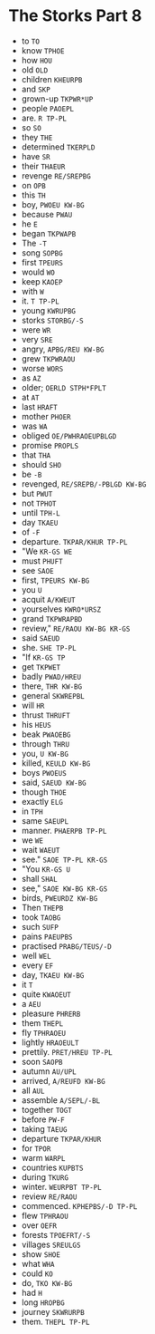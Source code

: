 # The Storks Part 8

* to `TO`
* know `TPHOE`
* how `HOU`
* old `OLD`
* children `KHEURPB`
* and `SKP`
* grown-up `TKPWR*UP`
* people `PAOEPL`
* are. `R TP-PL`
* so `SO`
* they `THE`
* determined `TKERPLD`
* have `SR`
* their `THAEUR`
* revenge `RE/SREPBG`
* on `OPB`
* this `TH`
* boy, `PWOEU KW-BG`
* because `PWAU`
* he `E`
* began `TKPWAPB`
* The `-T`
* song `SOPBG`
* first `TPEURS`
* would `WO`
* keep `KAOEP`
* with `W`
* it. `T TP-PL`
* young `KWRUPBG`
* storks `STORBG/-S`
* were `WR`
* very `SRE`
* angry, `APBG/REU KW-BG`
* grew `TKPWRAOU`
* worse `WORS`
* as `AZ`
* older; `OERLD STPH*FPLT`
* at `AT`
* last `HRAFT`
* mother `PHOER`
* was `WA`
* obliged `OE/PWHRAOEUPBLGD`
* promise `PROPLS`
* that `THA`
* should `SHO`
* be `-B`
* revenged, `RE/SREPB/-PBLGD KW-BG`
* but `PWUT`
* not `TPHOT`
* until `TPH-L`
* day `TKAEU`
* of `-F`
* departure. `TKPAR/KHUR TP-PL`
* "We `KR-GS WE`
* must `PHUFT`
* see `SAOE`
* first, `TPEURS KW-BG`
* you `U`
* acquit `A/KWEUT`
* yourselves `KWRO*URSZ`
* grand `TKPWRAPBD`
* review," `RE/RAOU KW-BG KR-GS`
* said `SAEUD`
* she. `SHE TP-PL`
* "If `KR-GS TP`
* get `TKPWET`
* badly `PWAD/HREU`
* there, `THR KW-BG`
* general `SKWREPBL`
* will `HR`
* thrust `THRUFT`
* his `HEUS`
* beak `PWAOEBG`
* through `THRU`
* you, `U KW-BG`
* killed, `KEULD KW-BG`
* boys `PWOEUS`
* said, `SAEUD KW-BG`
* though `THOE`
* exactly `ELG`
* in `TPH`
* same `SAEUPL`
* manner. `PHAERPB TP-PL`
* we `WE`
* wait `WAEUT`
* see." `SAOE TP-PL KR-GS`
* "You `KR-GS U`
* shall `SHAL`
* see," `SAOE KW-BG KR-GS`
* birds, `PWEURDZ KW-BG`
* Then `THEPB`
* took `TAOBG`
* such `SUFP`
* pains `PAEUPBS`
* practised `PRABG/TEUS/-D`
* well `WEL`
* every `EF`
* day, `TKAEU KW-BG`
* it `T`
* quite `KWAOEUT`
* a `AEU`
* pleasure `PHRERB`
* them `THEPL`
* fly `TPHRAOEU`
* lightly `HRAOEULT`
* prettily. `PRET/HREU TP-PL`
* soon `SAOPB`
* autumn `AU/UPL`
* arrived, `A/REUFD KW-BG`
* all `AUL`
* assemble `A/SEPL/-BL`
* together `TOGT`
* before `PW-F`
* taking `TAEUG`
* departure `TKPAR/KHUR`
* for `TPOR`
* warm `WARPL`
* countries `KUPBTS`
* during `TKURG`
* winter. `WEURPBT TP-PL`
* review `RE/RAOU`
* commenced. `KPHEPBS/-D TP-PL`
* flew `TPHRAOU`
* over `OEFR`
* forests `TPOEFRT/-S`
* villages `SREULGS`
* show `SHOE`
* what `WHA`
* could `KO`
* do, `TKO KW-BG`
* had `H`
* long `HROPBG`
* journey `SKWRURPB`
* them. `THEPL TP-PL`
